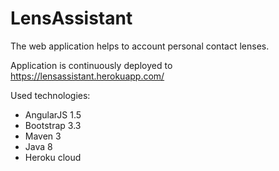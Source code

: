 # LensAssistant

The web application helps to account personal contact lenses.

Application is continuously deployed to https://lensassistant.herokuapp.com/

Used technologies:
- AngularJS 1.5
- Bootstrap 3.3
- Maven 3
- Java 8
- Heroku cloud
